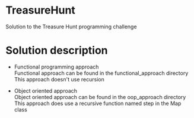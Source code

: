 # TreasureHunt
Solution to the Treasure Hunt programming challenge

# Solution description

- Functional programming approach  
Functional approach can be found in the functional_approach directory  
This approach doesn't use recursion  

- Object oriented approach  
Object oriented approach can be found in the oop_approach directory  
This approach does use a recursive function named step in the Map class  

